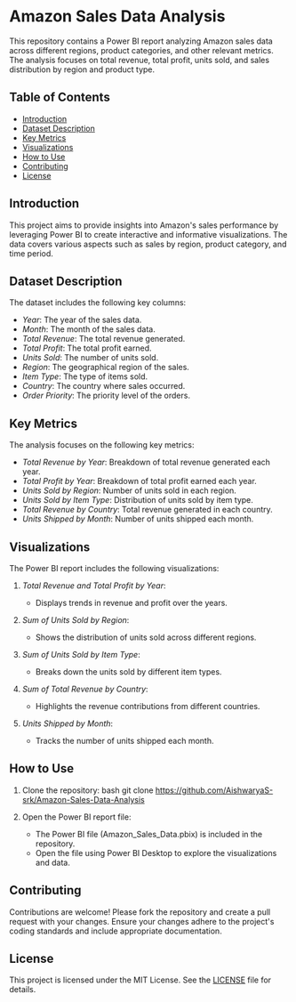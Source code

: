 # Amazon Sales Data Analysis

This repository contains a Power BI report analyzing Amazon sales data across different regions, product categories, and other relevant metrics. The analysis focuses on total revenue, total profit, units sold, and sales distribution by region and product type.

## Table of Contents

- [Introduction](#introduction)
- [Dataset Description](#dataset-description)
- [Key Metrics](#key-metrics)
- [Visualizations](#visualizations)
- [How to Use](#how-to-use)
- [Contributing](#contributing)
- [License](#license)

## Introduction

This project aims to provide insights into Amazon's sales performance by leveraging Power BI to create interactive and informative visualizations. The data covers various aspects such as sales by region, product category, and time period.

## Dataset Description

The dataset includes the following key columns:

- *Year*: The year of the sales data.
- *Month*: The month of the sales data.
- *Total Revenue*: The total revenue generated.
- *Total Profit*: The total profit earned.
- *Units Sold*: The number of units sold.
- *Region*: The geographical region of the sales.
- *Item Type*: The type of items sold.
- *Country*: The country where sales occurred.
- *Order Priority*: The priority level of the orders.

## Key Metrics

The analysis focuses on the following key metrics:

- *Total Revenue by Year*: Breakdown of total revenue generated each year.
- *Total Profit by Year*: Breakdown of total profit earned each year.
- *Units Sold by Region*: Number of units sold in each region.
- *Units Sold by Item Type*: Distribution of units sold by item type.
- *Total Revenue by Country*: Total revenue generated in each country.
- *Units Shipped by Month*: Number of units shipped each month.

## Visualizations

The Power BI report includes the following visualizations:

1. *Total Revenue and Total Profit by Year*:
   - Displays trends in revenue and profit over the years.

2. *Sum of Units Sold by Region*:
   - Shows the distribution of units sold across different regions.

3. *Sum of Units Sold by Item Type*:
   - Breaks down the units sold by different item types.

4. *Sum of Total Revenue by Country*:
   - Highlights the revenue contributions from different countries.

5. *Units Shipped by Month*:
   - Tracks the number of units shipped each month.

## How to Use

1. Clone the repository:
   bash
   git clone https://github.com/AishwaryaS-srk/Amazon-Sales-Data-Analysis
   

2. Open the Power BI report file:
   - The Power BI file (Amazon_Sales_Data.pbix) is included in the repository.
   - Open the file using Power BI Desktop to explore the visualizations and data.

## Contributing

Contributions are welcome! Please fork the repository and create a pull request with your changes. Ensure your changes adhere to the project's coding standards and include appropriate documentation.

## License

This project is licensed under the MIT License. See the [LICENSE](LICENSE) file for details.
